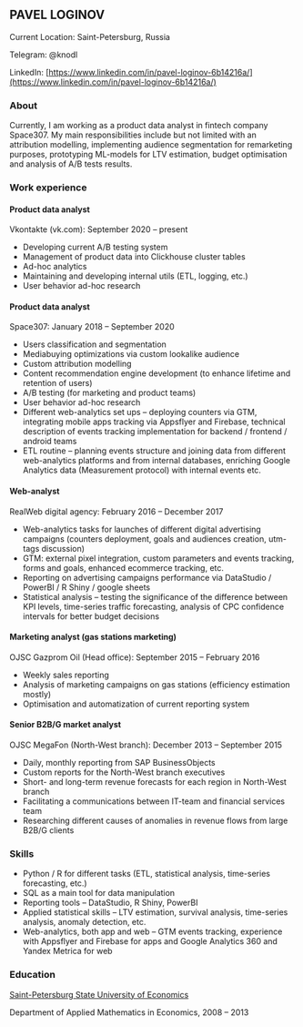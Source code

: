 ## PAVEL LOGINOV

Current Location: Saint-Petersburg, Russia

Telegram: @knodl

LinkedIn: [https://www.linkedin.com/in/pavel-loginov-6b14216a/](https://www.linkedin.com/in/pavel-loginov-6b14216a/)

### About
Currently, I am working as a product data analyst in fintech company Space307. My main responsibilities include but not limited with an attribution modelling, implementing audience segmentation for remarketing purposes, prototyping ML-models for LTV estimation, budget optimisation and analysis of A/B tests results.


### Work experience
#### Product data analyst
Vkontakte (vk.com): September 2020 – present

- Developing current A/B testing system
- Management of product data into Clickhouse cluster tables
- Ad-hoc analytics
- Maintaining and developing internal utils (ETL, logging, etc.)
- User behavior ad-hoc research

#### Product data analyst
Space307: January 2018 – September 2020

- Users classification and segmentation
- Mediabuying optimizations via custom lookalike audience
- Custom attribution modelling
- Content recommendation engine development (to enhance lifetime and retention of
users)
- A/B testing (for marketing and product teams)
- User behavior ad-hoc research
- Different web-analytics set ups – deploying counters via GTM, integrating mobile
apps tracking via Appsflyer and Firebase, technical description of events tracking
implementation for backend / frontend / android teams
- ETL routine – planning events structure and joining data from different web-analytics
platforms and from internal databases, enriching Google Analytics data (Measurement protocol) with internal events etc.


#### Web-analyst
RealWeb digital agency: February 2016 – December 2017

- Web-analytics tasks for launches of different digital advertising campaigns (counters deployment, goals and audiences creation, utm-tags discussion)
- GTM: external pixel integration, custom parameters and events tracking, forms and goals, enhanced ecommerce tracking, etc.
- Reporting on advertising campaigns performance via DataStudio / PowerBI / R Shiny / google sheets
- Statistical analysis – testing the significance of the difference between KPI levels,
time-series traffic forecasting, analysis of CPC confidence intervals for better budget decisions


#### Marketing analyst (gas stations marketing)
OJSC Gazprom Oil (Head office): September 2015 – February 2016
- Weekly sales reporting
- Analysis of marketing campaigns on gas stations (efficiency estimation mostly)
- Optimisation and automatization of current reporting system


#### Senior B2B/G market analyst
OJSC MegaFon (North-West branch): December 2013 – September 2015

- Daily, monthly reporting from SAP BusinessObjects
- Custom reports for the North-West branch executives
- Short- and long-term revenue forecasts for each region in North-West branch
- Facilitating a communications between IT-team and financial services team
- Researching different causes of anomalies in revenue flows from large B2B/G clients


### Skills
- Python / R for different tasks (ETL, statistical analysis, time-series forecasting, etc.)
- SQL as a main tool for data manipulation
- Reporting tools – DataStudio, R Shiny, PowerBI
- Applied statistical skills – LTV estimation, survival analysis, time-series analysis, anomaly detection, etc.
- Web-analytics, both app and web – GTM events tracking, experience with Appsflyer and Firebase for apps and Google Analytics 360 and Yandex Metrica for web


### Education

[Saint-Petersburg State University of Economics](http://en.unecon.ru/)

Department of Applied Mathematics in Economics, 2008 – 2013


